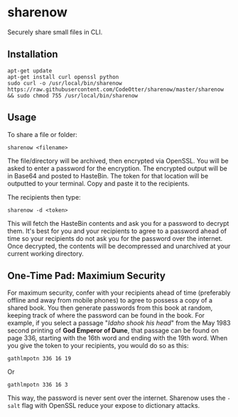 # sharenow
Securely share small files in CLI.

## Installation

```
apt-get update
apt-get install curl openssl python
sudo curl -o /usr/local/bin/sharenow https://raw.githubusercontent.com/CodeOtter/sharenow/master/sharenow && sudo chmod 755 /usr/local/bin/sharenow
```

## Usage

To share a file or folder:

``sharenow <filename>``

The file/directory will be archived, then encrypted via OpenSSL.  You will be asked to enter a password for the encryption.  The encrypted output will be in Base64 and posted to HasteBin.  The token for that location will be outputted to your terminal.  Copy and paste it to the recipients.  

The recipients then type:

``sharenow -d <token>``

This will fetch the HasteBin contents and ask you for a password to decrypt them.   It's best for you and your recipients to agree to a password ahead of time so your recipients do not ask you for the password over the internet.  Once decrypted, the contents will be decompressed and unarchived at your current working directory.

## One-Time Pad: Maximium Security

For maximum security, confer with your recipients ahead of time (preferably offline and away from mobile phones) to agree to possess a copy of a shared book.  You then generate passwords from this book at random, keeping track of where the password can be found in the book.  For example, if you select a passage "*Idaho shook his head*" from the May 1983 second printing of **God Emperor of Dune**, that passage can be found on page 336, starting with the 16th word and ending with the 19th word.  When you give the token to your recipients, you would do so as this:

``gathlmpotn 336 16 19``

Or

``gathlmpotn 336 16 3``

This way, the password is never sent over the internet.  Sharenow uses the ``-salt`` flag with OpenSSL reduce your expose to dictionary attacks.